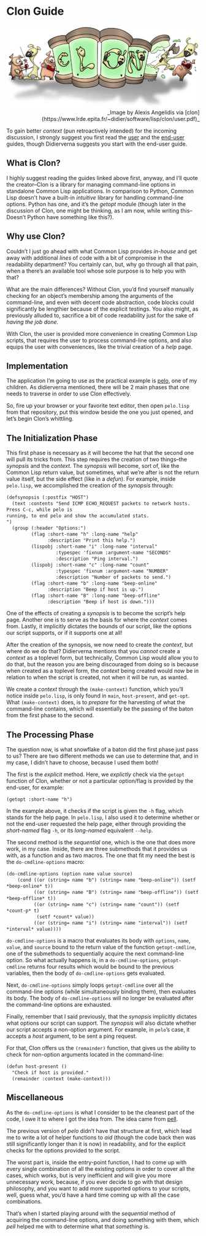 Clon Guide
==========

<img src="/pictures/clon.jpg" class="banner" alt="clon" />
<div style="text-align: right"> 
_Image by Alexis Angelidis via [clon](https://www.lrde.epita.fr/~didier/software/lisp/clon/user.pdf)_ 
</div>

To gain better _context_ (pun retroactively intended) for the incoming discussion, I strongly
suggest you first read the 
[user](https://www.lrde.epita.fr/~didier/software/lisp/clon/user.pdf) and the
[end-user](https://www.lrde.epita.fr/~didier/software/lisp/clon/enduser.pdf) guides, though
Didierverna suggests you start with the end-user guide.


What is Clon?
-------------

I highly suggest reading the guides linked above first, anyway, and I’ll quote the creator–Clon is a
library for managing command-line options in standalone Common Lisp applications. In comparison to
Python, Common Lisp doesn't have a built-in _intuitive_ library for handling command-line
options. Python has one, and it’s the _getopt_ module (though later in the discussion of Clon, one
might be thinking, as I am now, while writing this–Doesn’t Python have something like this?).


Why use Clon?
-------------

Couldn’t I just go ahead with what Common Lisp provides _in-house_ and get away with additional
_lines_ of code with a bit of compromise in the readability department? You certainly can, but, why
go through all that pain, when a there’s an available tool whose sole purpose is to help you with
that?

What are the main differences? Without Clon, you’d find yourself manually checking for an object’s
membership among the arguments of the command-line, and even with decent code abstraction, code
blocks could significantly be lengthier because of the explicit testings. You also might, as
previously alluded to, sacrifice a bit of code readability just for the sake of 
_having the job done._

With Clon, the user is provided more convenience in creating Common Lisp scripts, that requires the
user to process command-line options, and also equips the user with conveniences, like the trivial
creation of a _help_ page.


Implementation
--------------

The application I’m going to use as the practical example is
[pelo](https://github.com/zhaqenl/pelo), one of my children. As didierverna mentioned, there will be
2 main phases that one needs to traverse in order to use Clon effectively.

So, fire up your browser or your favorite text editor, then open `pelo.lisp` from that repository,
put this window beside the one you just opened, and let’s begin Clon’s whittling.


The Initialization Phase
------------------------

This first phase is necessary as it will become the hat that the second one will pull its
tricks from. This step requires the creation of two things–the _synopsis_ and the _context._ The
_synopsis_ will become, sort of, like the Common Lisp return value, but sometimes, what we’re after
is not the return value itself, but the side effect (like in a _defun_). For example, inside 
`pelo.lisp`, we accomplished the creation of the _synopsis_ through:

```
(defsynopsis (:postfix "HOST")
  (text :contents "Send ICMP ECHO_REQUEST packets to network hosts. Press C-c, while pelo is
running, to end pelo and show the accumulated stats.
")
  (group (:header "Options:")
         (flag :short-name "h" :long-name "help"
               :description "Print this help.")
         (lispobj :short-name "i" :long-name "interval"
                  :typespec 'fixnum :argument-name "SECONDS"
                  :description "Ping interval.")
         (lispobj :short-name "c" :long-name "count"
                  :typespec 'fixnum :argument-name "NUMBER"
                  :description "Number of packets to send.")
         (flag :short-name "b" :long-name "beep-online"
               :description "Beep if host is up.")
         (flag :short-name "B" :long-name "beep-offline"
               :description "Beep if host is down.")))
```

One of the effects of creating a _synopsis_ is to become the script’s help page. Another one is to
serve as the basis for where the _context_ comes from. Lastly, it implicitly dictates the bounds of
our script, like the options our script supports, or if it supports one at all!

After the creation of the synopsis, we now need to create the _context_, but where do we do that?
Didierverna mentions that you _cannot_ create a _context_ as a toplevel form, but technically,
Common Lisp would allow you to do that, but the reason you are being discouraged from doing so is
because when created as a toplevel form, the _context_ being created would now be in relation to
when the script is created, not when it will be run, as wanted.

We create a _context_ through the `(make-context)` function, which you’ll notice inside `pelo.lisp`,
is only found in `main`, `host-present`, and `get-opt`. What `(make-context)` does, is to _prepare_
for the harvesting of what the command-line contains, which will essentially be the passing of the
baton from the first phase to the second.


The Processing Phase
--------------------

The question now, is what snowflake of a baton did the first phase just pass to us? There are two
different methods we can use to determine that, and in my case, I didn’t have to choose, because I
used them both!

The first is the _explicit_ method. Here, we _explictly_ check via the `getopt` function of Clon,
whether or not a particular option/flag is provided by the end-user, for example:

```
(getopt :short-name "h")
```

In the example above, it checks if the script is given the `-h` flag, which stands for the help
page. In `pelo.lisp`, I also used it to determine whether or not the end-user requested the help
page, either through providing the _short-named_ flag `-h`, or its _long-named_ equivalent `--help`.

The second method is the _sequential_ one, which is the one that does more work, in my case. Inside,
there are three submethods that it provides us with, as a function and as two macros. The one that
fit my need the best is the `do-cmdline-options` macro:

```
(do-cmdline-options (option name value source)
    (cond ((or (string= name "b") (string= name "beep-online")) (setf *beep-online* t))
          ((or (string= name "B") (string= name "beep-offline")) (setf *beep-offline* t))
          ((or (string= name "c") (string= name "count")) (setf *count-p* t)
           (setf *count* value))
          ((or (string= name "i") (string= name "interval")) (setf *interval* value))))
```

`do-cmdline-options` is a macro that evaluates its body with `options`, `name`, `value`, and
`source` bound to the return value of the function `getopt-cmdline`, one of the submethods to
sequentially acquire the next command-line option. So what actually happens is, in a
`do-cmdline-options`, `getopt-cmdline` returns four results which would be bound to the previous
variables, then the body of `do-cmdline-options` gets evaluated.

Next, `do-cmdline-options` simply loops `getopt-cmdline` over all the command-line options (while
simultaneously binding them), then evaluates its body. The body of `do-cmdline-options` will no
longer be evaluated after the command-line options are exhausted.

Finally, remember that I said previously, that the _synopsis_ implicitly dictates what options our
script can support. The _synopsis_ will also dictate whether our script accepts a non-option
argument. For example, in `pelo`’s case, it accepts a _host_ argument, to be sent a ping request.

For that, Clon offers us the `(remainder)` function, that gives us the ability to check for
non-option arguments located in the command-line:

```
(defun host-present ()
  "Check if host is provided."
  (remainder :context (make-context)))
```


Miscellaneous
-------------

As the `do-cmdline-options` is what I consider to be the cleanest part of the code, I owe it to
where I got the idea from. The idea came from 
[pell](https://github.com/ebzzry/pell/blob/master/pell#L85). 

The previous version of _pelo_ didn’t have that structure at first, which lead me to write a lot of
helper functions to _aid_ (though the code back then was still significantly longer than it is now)
in readability, and for the explicit checks for the options provided to the script.

The worst part is, inside the entry-point function, I had to come up with every single combination
of all the existing options in order to cover all the cases, which works, but is very inefficient
and will give you more unnecessary work, because, if you ever decide to go with that design
philosophy, and you want to add more supported options to your scripts, well, guess what, you’d have
a hard time coming up with all the case combinations.

That’s when I started playing around with the _sequential_ method of acquiring the command-line
options, and doing something with them, which _pell_ helped me with to determine what that
_something_ is.
